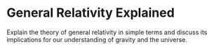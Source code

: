 # General Relativity Explained

Explain the theory of general relativity in simple terms and discuss its implications for our understanding of gravity and the universe.